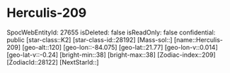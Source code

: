 ﻿---
location: [21.77,-84.075,120]
type: Station
tags:
- astro/Star

---

# Herculis-209

SpocWebEntityId: 27655
isDeleted: false
isReadOnly: false
confidential: public
[star-class::K2]
[star-class-id::28192]
[Mass-sol::]
[name::Herculis-209]
[geo-alt::120]
[geo-lon::-84.075]
[geo-lat::21.77]
[geo-lon-v::0.014]
[geo-lat-v::-0.24]
[bright-min::38]
[bright-max::38]
[Zodiac-index::209]
[ZodiacId::28122]
[NextStarId::]

